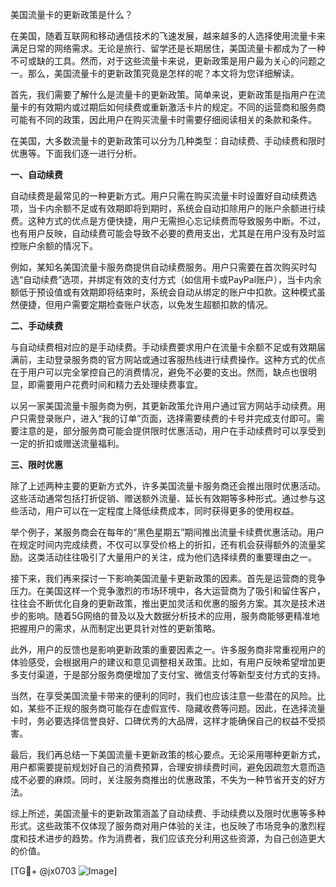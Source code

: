 美国流量卡的更新政策是什么？

在美国，随着互联网和移动通信技术的飞速发展，越来越多的人选择使用流量卡来满足日常的网络需求。无论是旅行、留学还是长期居住，美国流量卡都成为了一种不可或缺的工具。然而，对于这些流量卡来说，更新政策是用户最为关心的问题之一。那么，美国流量卡的更新政策究竟是怎样的呢？本文将为您详细解读。

首先，我们需要了解什么是流量卡的更新政策。简单来说，更新政策是指用户在流量卡的有效期内或过期后如何续费或重新激活卡片的规定。不同的运营商和服务商可能有不同的政策，因此用户在购买流量卡时需要仔细阅读相关的条款和条件。

在美国，大多数流量卡的更新政策可以分为几种类型：自动续费、手动续费和限时优惠等。下面我们逐一进行分析。

**一、自动续费**

自动续费是最常见的一种更新方式。用户只需在购买流量卡时设置好自动续费选项，当卡内余额不足或有效期即将到期时，系统会自动扣除用户的账户余额进行续费。这种方式的优点是方便快捷，用户无需担心忘记续费而导致服务中断。不过，也有用户反映，自动续费可能会导致不必要的费用支出，尤其是在用户没有及时监控账户余额的情况下。

例如，某知名美国流量卡服务商提供自动续费服务。用户只需要在首次购买时勾选“自动续费”选项，并绑定有效的支付方式（如信用卡或PayPal账户），当卡内余额低于预设值或有效期即将结束时，系统会自动从绑定的账户中扣款。这种模式虽然便捷，但用户需要定期检查账户状态，以免发生超额扣款的情况。

**二、手动续费**

与自动续费相对应的是手动续费。手动续费要求用户在流量卡余额不足或有效期届满前，主动登录服务商的官方网站或通过客服热线进行续费操作。这种方式的优点在于用户可以完全掌控自己的消费情况，避免不必要的支出。然而，缺点也很明显，即需要用户花费时间和精力去处理续费事宜。

以另一家美国流量卡服务商为例，其更新政策允许用户通过官方网站手动续费。用户只需登录账户，进入“我的订单”页面，选择需要续费的卡号并完成支付即可。需要注意的是，部分服务商可能会提供限时优惠活动，用户在手动续费时可以享受到一定的折扣或赠送流量福利。

**三、限时优惠**

除了上述两种主要的更新方式外，许多美国流量卡服务商还会推出限时优惠活动。这些活动通常包括打折促销、赠送额外流量、延长有效期等多种形式。通过参与这些活动，用户可以在一定程度上降低续费成本，同时获得更多的使用权益。

举个例子，某服务商会在每年的“黑色星期五”期间推出流量卡续费优惠活动。用户在规定时间内完成续费，不仅可以享受价格上的折扣，还有机会获得额外的流量奖励。这类活动往往吸引了大量用户的关注，成为他们选择续费的重要理由之一。

接下来，我们再来探讨一下影响美国流量卡更新政策的因素。首先是运营商的竞争压力。在美国这样一个竞争激烈的市场环境中，各大运营商为了吸引和留住客户，往往会不断优化自身的更新政策，推出更加灵活和优惠的服务方案。其次是技术进步的影响。随着5G网络的普及以及大数据分析技术的应用，服务商能够更精准地把握用户的需求，从而制定出更具针对性的更新策略。

此外，用户的反馈也是影响更新政策的重要因素之一。许多服务商非常重视用户的体验感受，会根据用户的建议和意见调整相关政策。比如，有用户反映希望增加更多支付渠道，于是部分服务商便增加了支付宝、微信支付等新型支付方式的支持。

当然，在享受美国流量卡带来的便利的同时，我们也应该注意一些潜在的风险。比如，某些不正规的服务商可能存在虚假宣传、隐藏收费等问题。因此，在选择流量卡时，务必要选择信誉良好、口碑优秀的大品牌，这样才能确保自己的权益不受损害。

最后，我们再总结一下美国流量卡更新政策的核心要点。无论采用哪种更新方式，用户都需要提前规划好自己的消费预算，合理安排续费时间，避免因疏忽大意而造成不必要的麻烦。同时，关注服务商推出的优惠政策，不失为一种节省开支的好方法。

综上所述，美国流量卡的更新政策涵盖了自动续费、手动续费以及限时优惠等多种形式。这些政策不仅体现了服务商对用户体验的关注，也反映了市场竞争的激烈程度和技术进步的趋势。作为消费者，我们应该充分利用这些资源，为自己创造更大的价值。

[TG💪+ @jx0703 ![Image](https://github.com/user-attachments/assets/dbca1d08-cadb-493c-b0ec-ad6f7a83f270)]
